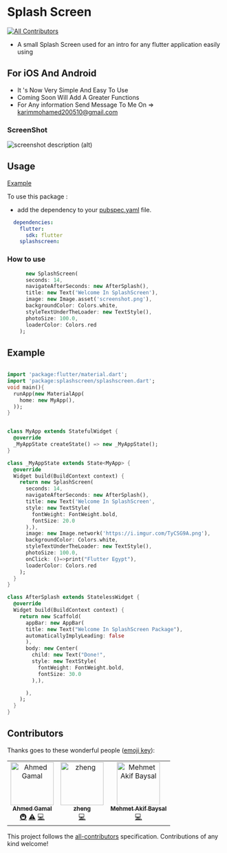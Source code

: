 # Splash Screen
[![All Contributors](https://img.shields.io/badge/all_contributors-3-orange.svg?style=flat-square)](#contributors)

* A small Splash Screen used for an intro for any flutter application easily using

## For iOS And Android 

* It 's Now Very Simple And Easy To Use 
* Coming Soon Will Add A Greater Functions 
* For Any information Send Message To Me On => karimmohamed200510@gmail.com


### ScreenShot
![screenshot description (alt)](screenshot.png)

## Usage

[Example](https://github.com/KarimMohamed2005/SplashScreenFlutterPackage/blob/master/example/example.dart)

To use this package :

* add the dependency to your [pubspec.yaml](https://github.com/KarimMohamed2005/SplashScreenFlutterPackage/blob/master/pubspec.yaml) file.

```yaml
  dependencies:
    flutter:
      sdk: flutter
    splashscreen:
```

### How to use


``` dart
      new SplashScreen(
      seconds: 14,
      navigateAfterSeconds: new AfterSplash(),
      title: new Text('Welcome In SplashScreen'),
      image: new Image.asset('screenshot.png'),
      backgroundColor: Colors.white,
      styleTextUnderTheLoader: new TextStyle(),
      photoSize: 100.0,
      loaderColor: Colors.red
    );
```

## Example
``` dart

import 'package:flutter/material.dart';
import 'package:splashscreen/splashscreen.dart';
void main(){
  runApp(new MaterialApp(
    home: new MyApp(),
  ));
}


class MyApp extends StatefulWidget {
  @override
  _MyAppState createState() => new _MyAppState();
}

class _MyAppState extends State<MyApp> {
  @override
  Widget build(BuildContext context) {
    return new SplashScreen(
      seconds: 14,
      navigateAfterSeconds: new AfterSplash(),
      title: new Text('Welcome In SplashScreen',
      style: new TextStyle(
        fontWeight: FontWeight.bold,
        fontSize: 20.0
      ),),
      image: new Image.network('https://i.imgur.com/TyCSG9A.png'),
      backgroundColor: Colors.white,
      styleTextUnderTheLoader: new TextStyle(),
      photoSize: 100.0,
      onClick: ()=>print("Flutter Egypt"),
      loaderColor: Colors.red
    );
  }
}

class AfterSplash extends StatelessWidget {
  @override
  Widget build(BuildContext context) {
    return new Scaffold(
      appBar: new AppBar(
      title: new Text("Welcome In SplashScreen Package"),
      automaticallyImplyLeading: false
      ),
      body: new Center(
        child: new Text("Done!",
        style: new TextStyle(
          fontWeight: FontWeight.bold,
          fontSize: 30.0
        ),),

      ),
    );
  }
}
```

## Contributors

Thanks goes to these wonderful people ([emoji key](https://allcontributors.org/docs/en/emoji-key)):

<!-- ALL-CONTRIBUTORS-LIST:START - Do not remove or modify this section -->
<!-- prettier-ignore -->
<table><tr><td align="center"><a href="https://github.com/ahmedmgh67"><img src="https://avatars2.githubusercontent.com/u/37451499?v=4" width="100px;" alt="Ahmed Gamal"/><br /><sub><b>Ahmed Gamal</b></sub></a><br /><a href="#infra-ahmedmgh67" title="Infrastructure (Hosting, Build-Tools, etc)">🚇</a> <a href="https://github.com/KarimMohamed2005/SplashScreenFlutterPackage/commits?author=ahmedmgh67" title="Tests">⚠️</a> <a href="https://github.com/KarimMohamed2005/SplashScreenFlutterPackage/commits?author=ahmedmgh67" title="Code">💻</a></td><td align="center"><a href="https://github.com/zjinys"><img src="https://avatars3.githubusercontent.com/u/66267?v=4" width="100px;" alt="zheng"/><br /><sub><b>zheng</b></sub></a><br /><a href="https://github.com/KarimMohamed2005/SplashScreenFlutterPackage/commits?author=zjinys" title="Code">💻</a></td><td align="center"><a href="https://github.com/play0sm"><img src="https://avatars3.githubusercontent.com/u/25031940?v=4" width="100px;" alt="Mehmet Akif Baysal"/><br /><sub><b>Mehmet Akif Baysal</b></sub></a><br /><a href="https://github.com/KarimMohamed2005/SplashScreenFlutterPackage/commits?author=play0sm" title="Code">💻</a></td></tr></table>

<!-- ALL-CONTRIBUTORS-LIST:END -->

This project follows the [all-contributors](https://github.com/all-contributors/all-contributors) specification. Contributions of any kind welcome!